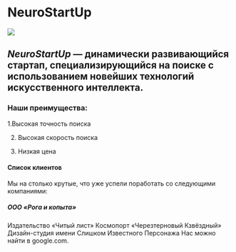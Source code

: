 # NeuroStartUp
![](https://netology-code.github.io/git-homeworks/introduction/assets/logo.png)

## *NeuroStartUp* — динамически развивающийся стартап, специализирующийся на поиске с использованием новейших технологий искусственного интеллекта.

### Наши преимущества:
1.Высокая точность поиска  

2. Высокая скорость поиска  
   
3. Низкая цена  
   

#### Список клиентов
Мы на столько крутые, что уже успели поработать со следующими компаниями:

##### ООО «Рога и копыта»
Издательство «Читый лист»
Космопорт «Черезтерновый Кзвёздный»
Дизайн-студия имени Слишком Известного Персонажа
Нас можно найти в google.com.